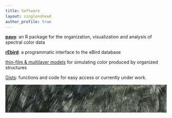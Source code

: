```yaml
---
title: Software
layout: singlenohead
author_profile: true
---
```


[**pavo**](/pavo/): an R package for the organization, visualization and analysis of spectral color data

[**rEbird**](/rebird/): a programmatic interface to the eBird database

[thin-film & multilayer models](http://rsif.royalsocietypublishing.org/content/6/Suppl_2/S203) for simulating color produced by organized structures

[Gists](https://gist.github.com/rmaia): functions and code for easy access or currently under work.

![](/images/shapeimage_11.png)